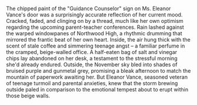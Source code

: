 The chipped paint of the "Guidance Counselor" sign on Ms. Eleanor Vance's door was a surprisingly accurate reflection of her current mood.  Cracked, faded, and clinging on by a thread, much like her own optimism regarding the upcoming parent-teacher conferences.  Rain lashed against the warped windowpanes of Northwood High, a rhythmic drumming that mirrored the frantic beat of her own heart.  Inside, the air hung thick with the scent of stale coffee and simmering teenage angst – a familiar perfume in the cramped, beige-walled office.  A half-eaten bag of salt and vinegar chips lay abandoned on her desk, a testament to the stressful morning she'd already endured.  Outside, the November sky bled into shades of bruised purple and gunmetal grey, promising a bleak afternoon to match the mountain of paperwork awaiting her.  But Eleanor Vance, seasoned veteran of teenage turmoil and parental anxieties, knew that the storm brewing outside paled in comparison to the emotional tempest about to erupt within those beige walls.
